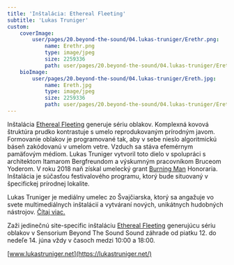 ```yaml
---
title: 'Inštalácia: Ethereal Fleeting'
subtitle: 'Lukas Truniger'
custom:
    coverImage:
        user/pages/20.beyond-the-sound/04.lukas-truniger/Erethr.png:
            name: Erethr.png
            type: image/jpeg
            size: 2259336
            path: user/pages/20.beyond-the-sound/04.lukas-truniger/Erethr.png
    bioImage:
        user/pages/20.beyond-the-sound/04.lukas-truniger/Ereth.jpg:
            name: Ereth.jpg
            type: image/jpeg
            size: 2259336
            path: user/pages/20.beyond-the-sound/04.lukas-truniger/Ereth.jpg
---
```


Inštalácia [Ethereal Fleeting](http://etherealfleeting.lukastruniger.net) generuje sériu oblakov. Komplexná kovová štruktúra prudko kontrastuje s umelo reprodukovaným prírodným javom. Formovanie oblakov je programované tak, aby v sebe nieslo algoritmickú báseň zakódovanú v umelom vetre. Vzduch sa stáva efemérnym pamäťovým médiom. Lukas Truniger vytvoril toto dielo v spolupráci s architektom Itamarom Bergfreundom a výskumným pracovníkom Bruceom Yoderom. V roku 2018 naň získal umelecký grant [Burning Man](https://burningman.org) Honoraria. Inštalácia je súčasťou festivalového programu, ktorý bude situovaný v špecifickej prírodnej lokalite.

Lukas Truniger je mediálny umelec zo Švajčiarska, ktorý sa angažuje vo svete multimediálnych inštalácií a vytváraní nových, unikátnych hudobných nástrojov. [Čítaj viac.](http://sensorium.is/speakers/lukas-truniger)

Zaži jedinečnú site-specific inštaláciu [Ethereal Fleeting](http://sensorium.is/beyond-the-sound/ethereal-fleeting) generujúcu sériu oblakov v Sensorium Beyond The Sound Sound záhrade od piatku 12. do nedeľe 14. júna vždy v časoch medzi 10:00 a 18:00.

[www.lukastruniger.net](https://lukastruniger.net/)